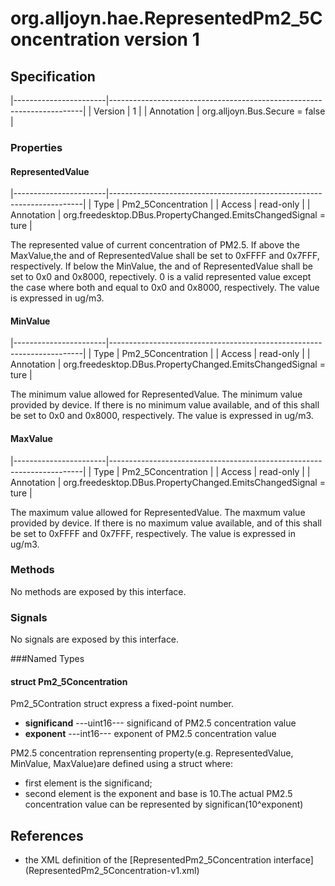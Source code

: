 # org.alljoyn.hae.RepresentedPm2_5Concentration version 1

## Specification

|-----------------------|-----------------------------------------------------------------------|
| Version               | 1                                                                     |
| Annotation            | org.alljoyn.Bus.Secure = false                                        |

### Properties

#### RepresentedValue

|-----------------------|-----------------------------------------------------------------------|
| Type                  | Pm2_5Concentration                                                    |
| Access                | read-only                                                             |
| Annotation            | org.freedesktop.DBus.PropertyChanged.EmitsChangedSignal = ture        |

The represented value of current concentration of PM2.5.
If above the MaxValue,the <significand> and <exponent> of RepresentedValue shall
be set to 0xFFFF and 0x7FFF, respectively.
If below the MinValue, the <significand> and <exponent> of RepresentedValue shall
be set to 0x0 and 0x8000, repectively.
0 is a valid represented value except the case where both <significand> and
<exponent> equal to 0x0 and 0x8000, respectively.
The value is expressed in ug/m3.


#### MinValue

|-----------------------|-----------------------------------------------------------------------|
| Type                  | Pm2_5Concentration                                                    |
| Access                | read-only                                                             |
| Annotation            | org.freedesktop.DBus.PropertyChanged.EmitsChangedSignal = ture        |

The minimum value allowed for RepresentedValue.
The minimum value provided by device.
If there is no minimum value available, <significand> and <exponent> of this shall
be set to 0x0 and 0x8000, respectively.
The value is expressed in ug/m3.


#### MaxValue

|-----------------------|-----------------------------------------------------------------------|
| Type                  | Pm2_5Concentration                                                    |
| Access                | read-only                                                             |
| Annotation            | org.freedesktop.DBus.PropertyChanged.EmitsChangedSignal = ture        |

The maximum value allowed for RepresentedValue.
The maxmum value provided by device.
If there is no maximum value available, <significand> and <exponent> of this shall
be set to 0xFFFF and 0x7FFF, respectively.
The value is expressed in ug/m3.

### Methods

No methods are exposed by this interface.

### Signals

No signals are exposed by this interface.

###Named Types
#### struct Pm2_5Concentration
Pm2_5Contration struct express a fixed-point number.
  * **significand**  ---uint16--- significand of PM2.5 concentration value
  * **exponent**  ---int16--- exponent of PM2.5 concentration value

PM2.5 concentration reprensenting property(e.g. RepresentedValue, MinValue, 
MaxValue)are defined using a struct where:
  * first element is the significand;
  * second element is the exponent and base is 10.The actual PM2.5 
    concentration value can be represented by significan(10^exponent)
## References
  * the XML definition of the [RepresentedPm2_5Concentration interface]
    (RepresentedPm2_5Concentration-v1.xml)

